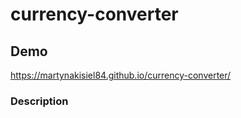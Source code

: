 ﻿# currency-converter
 
## Demo

https://martynakisiel84.github.io/currency-converter/

### Description
